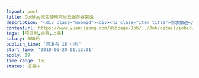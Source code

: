 ```yaml
---                
layout: post       
title: Godday域名使用阿里云服务器架设           
description: '<div class="mobmid"><div><h3 class="item_title">需求描述</h3><p>网站开发完成，域名已经通过Godaddy购买。目前想要通过阿里云来架设服务器。<br/> <br/>目标：<br/>1. 国内国外访问顺畅、无障碍；<br/>2. 各终端平台访问顺畅、无障碍；<br/>3. 日均访问人数预计不大于100人。<br/> <br/>合作形式：远程<br/> <br/>费用可议。</p></div><!--info end--></div>'     
contenturl: https://www.yuanjisong.com/Webpage/Job/../Job/detail/jobid/101589      
tags: [项目制,远程,上海]            
salary: 500元          
publish_time: '已发布 18 小时'         
start_time: '2018-06-20 01:12:01'           
apply: 19                   
time_range: 1天              
status: 招募中                  
---                 
```

